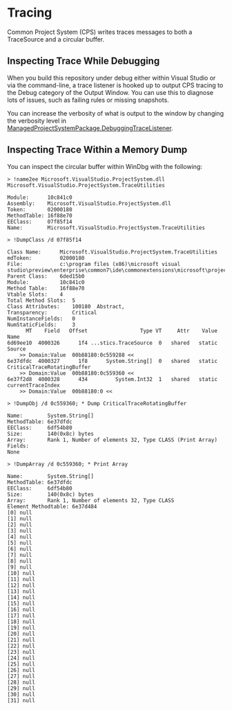# Tracing

Common Project System (CPS) writes traces messages to both a TraceSource and a circular buffer.

## Inspecting Trace While Debugging

When you build this repository under debug either within Visual Studio or via the command-line, a trace listener is hooked up to output CPS tracing to the Debug category of the Output Window. You can use this to diagnose lots of issues, such as failing rules or missing snapshots.

You can increase the verbosity of what is output to the window by changing the verbosity level in [ManagedProjectSystemPackage.DebuggingTraceListener](https://github.com/dotnet/roslyn-project-system/blob/master/src/Microsoft.VisualStudio.ProjectSystem.Managed.VS/Packaging/ManagedProjectSystemPackage.DebuggerTraceListener.cs#L44).

## Inspecting Trace Within a Memory Dump

You can inspect the circular buffer within WinDbg with the following:

```
> !name2ee Microsoft.VisualStudio.ProjectSystem.dll Microsoft.VisualStudio.ProjectSystem.TraceUtilities
```
```
Module:      10c841c0
Assembly:    Microsoft.VisualStudio.ProjectSystem.dll
Token:       02000180
MethodTable: 16f88e70
EEClass:     07f85f14
Name:        Microsoft.VisualStudio.ProjectSystem.TraceUtilities
```
```
> !DumpClass /d 07f85f14
```

```
Class Name:      Microsoft.VisualStudio.ProjectSystem.TraceUtilities
mdToken:         02000180
File:            c:\program files (x86)\microsoft visual studio\preview\enterprise\common7\ide\commonextensions\microsoft\project\Microsoft.VisualStudio.ProjectSystem.dll
Parent Class:    6ded15b0
Module:          10c841c0
Method Table:    16f88e70
Vtable Slots:    4
Total Method Slots:  5
Class Attributes:    100180  Abstract, 
Transparency:        Critical
NumInstanceFields:   0
NumStaticFields:     3
      MT    Field   Offset                 Type VT     Attr    Value Name
6d69ee10  4000326      1f4 ...stics.TraceSource  0   shared   static Source
    >> Domain:Value  00b88180:0c559288 <<
6e37dfdc  4000327      1f8      System.String[]  0   shared   static CriticalTraceRotatingBuffer
    >> Domain:Value  00b88180:0c559360 <<
6e37f2d8  4000328      434         System.Int32  1   shared   static currentTraceIndex
    >> Domain:Value  00b88180:0 <<
```

```
> !DumpObj /d 0c559360; * Dump CriticalTraceRotatingBuffer
```
```
Name:        System.String[]
MethodTable: 6e37dfdc
EEClass:     6df54b80
Size:        140(0x8c) bytes
Array:       Rank 1, Number of elements 32, Type CLASS (Print Array)
Fields:
None
```
```
> !DumpArray /d 0c559360; * Print Array
```
```
Name:        System.String[]
MethodTable: 6e37dfdc
EEClass:     6df54b80
Size:        140(0x8c) bytes
Array:       Rank 1, Number of elements 32, Type CLASS
Element Methodtable: 6e37d484
[0] null
[1] null
[2] null
[3] null
[4] null
[5] null
[6] null
[7] null
[8] null
[9] null
[10] null
[11] null
[12] null
[13] null
[14] null
[15] null
[16] null
[17] null
[18] null
[19] null
[20] null
[21] null
[22] null
[23] null
[24] null
[25] null
[26] null
[27] null
[28] null
[29] null
[30] null
[31] null
```
